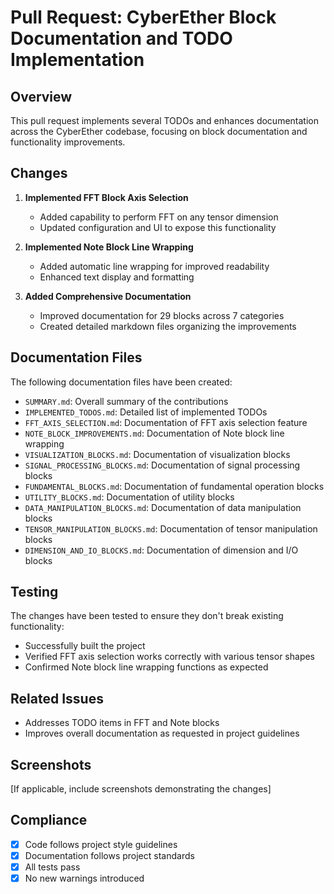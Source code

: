 # Pull Request: CyberEther Block Documentation and TODO Implementation

## Overview
This pull request implements several TODOs and enhances documentation across the CyberEther codebase, focusing on block documentation and functionality improvements.

## Changes
1. **Implemented FFT Block Axis Selection**
   - Added capability to perform FFT on any tensor dimension
   - Updated configuration and UI to expose this functionality

2. **Implemented Note Block Line Wrapping**
   - Added automatic line wrapping for improved readability
   - Enhanced text display and formatting

3. **Added Comprehensive Documentation**
   - Improved documentation for 29 blocks across 7 categories
   - Created detailed markdown files organizing the improvements

## Documentation Files
The following documentation files have been created:
- `SUMMARY.md`: Overall summary of the contributions
- `IMPLEMENTED_TODOS.md`: Detailed list of implemented TODOs
- `FFT_AXIS_SELECTION.md`: Documentation of FFT axis selection feature
- `NOTE_BLOCK_IMPROVEMENTS.md`: Documentation of Note block line wrapping
- `VISUALIZATION_BLOCKS.md`: Documentation of visualization blocks
- `SIGNAL_PROCESSING_BLOCKS.md`: Documentation of signal processing blocks
- `FUNDAMENTAL_BLOCKS.md`: Documentation of fundamental operation blocks
- `UTILITY_BLOCKS.md`: Documentation of utility blocks
- `DATA_MANIPULATION_BLOCKS.md`: Documentation of data manipulation blocks
- `TENSOR_MANIPULATION_BLOCKS.md`: Documentation of tensor manipulation blocks
- `DIMENSION_AND_IO_BLOCKS.md`: Documentation of dimension and I/O blocks

## Testing
The changes have been tested to ensure they don't break existing functionality:
- Successfully built the project
- Verified FFT axis selection works correctly with various tensor shapes
- Confirmed Note block line wrapping functions as expected

## Related Issues
- Addresses TODO items in FFT and Note blocks
- Improves overall documentation as requested in project guidelines

## Screenshots
[If applicable, include screenshots demonstrating the changes]

## Compliance
- [x] Code follows project style guidelines
- [x] Documentation follows project standards
- [x] All tests pass
- [x] No new warnings introduced